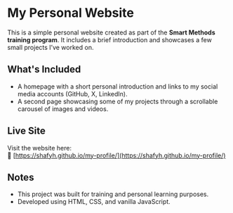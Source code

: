 # My Personal Website 

This is a simple personal website created as part of the **Smart Methods training program**. It includes a brief introduction and showcases a few small projects I’ve worked on.

##  What's Included

- A homepage with a short personal introduction and links to my social media accounts (GitHub, X, LinkedIn).
- A second page showcasing some of my projects through a scrollable carousel of images and videos.

##  Live Site

Visit the website here:  
🔗 [https://shafyh.github.io/my-profile/](https://shafyh.github.io/my-profile/)

##  Notes

- This project was built for training and personal learning purposes.
- Developed using HTML, CSS, and vanilla JavaScript.

